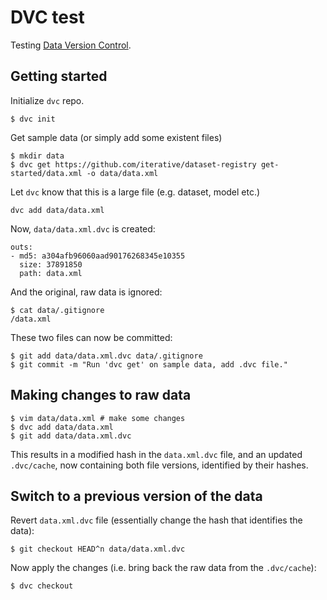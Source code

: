 # DVC test

Testing [Data Version Control](https://dvc.org/doc/start/data-versioning).

## Getting started

Initialize `dvc` repo.
```
$ dvc init
```

Get sample data (or simply add some existent files)
```
$ mkdir data
$ dvc get https://github.com/iterative/dataset-registry get-started/data.xml -o data/data.xml
```

Let `dvc` know that this is a large file (e.g. dataset, model etc.)
```
dvc add data/data.xml
```

Now, `data/data.xml.dvc` is created:
```
outs:
- md5: a304afb96060aad90176268345e10355
  size: 37891850
  path: data.xml
```

And the original, raw data is ignored:
```
$ cat data/.gitignore
/data.xml
```

These two files can now be committed:
```
$ git add data/data.xml.dvc data/.gitignore
$ git commit -m "Run 'dvc get' on sample data, add .dvc file."
```


## Making changes to raw data

```
$ vim data/data.xml # make some changes
$ dvc add data/data.xml
$ git add data/data.xml.dvc
```

This results in a modified hash in the `data.xml.dvc` file, and an updated `.dvc/cache`, now containing both file versions,
identified by their hashes.


## Switch to a previous version of the data

Revert `data.xml.dvc` file (essentially change the hash that identifies the data):
```
$ git checkout HEAD^n data/data.xml.dvc
```

Now apply the changes (i.e. bring back the raw data from the `.dvc/cache`):
```
$ dvc checkout
```
